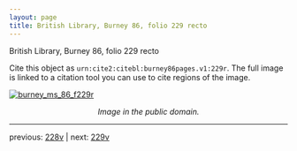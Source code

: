 ```yaml
---
layout: page
title: British Library, Burney 86, folio 229 recto
---
```


British Library, Burney 86, folio 229 recto

Cite this object as `urn:cite2:citebl:burney86pages.v1:229r`.  The full image is linked to a citation tool you can use to cite regions of the image.

[![burney_ms_86_f229r](http://www.homermultitext.org/iipsrv?IIIF=/project/homer/pyramidal/deepzoom/citebl/burney86imgs/v1/burney_ms_86_f229r.tif/full/800,/0/default.jpg)](http://www.homermultitext.org/ict2/?urn=urn:cite2:citebl:burney86imgs.v1:burney_ms_86_f229r) 

<p style="text-align: center; font-style: italic;">Image in the public domain.</p>

---

previous: [228v](../228v/) | next: [229v](../229v/)